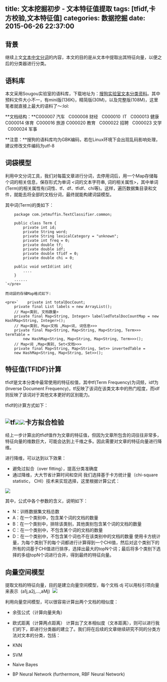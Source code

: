 title: 文本挖掘初步 - 文本特征值提取
tags: [tfidf,卡方校验,文本特征值]
categories: 数据挖掘
date: 2015-06-26 22:37:00
---

## 背景

继续上文[文本中文分词](http://www.jetmuffin.com/archives/225)的内容，本文的目的是从文本中提取出其特征向量，以便之后的分类器进行分类。

## 语料库

本文采用Sougou实验室的语料库，下载地址为：[搜狗实验室文本分类资料](http://www.sogou.com/labs/dl/c.html)。其中预料文件大小不一，有mini版(136K)，精简版(30M)，以及完整版(108M)，这里笔者就直接上最大的语料了～:lol:

**文档结构：**C000007 汽车   C000008 财经   C000010  IT   C000013 健康   C000014 体育  C000016 旅游 C000020 教育   C000022 招聘   C000023 文学   C000024 军事

**注意：**搜狗的语料库均为GBK编码，若在Linux环境下会出现乱码影响处理，建议修改文件编码为utf-8

## 词袋模型

利用中文分词工具，我们对每篇文章进行分词，去停用词后，用一个Map存储每个词的相关信息，保存形式为单词 <词的文本字符串, 词的相关属性>，其中单词(Term)的相关属性有(词性、tf、df、tfidf、chi等)。这样，遍历数据集目录和文件，就能去将全部的文档分词，最终就能构建词袋模型。

其中词(Term)的类如下：

        package com.jetmuffin.TextClassifier.common;

        public class Term {
            private int id;
            private String word;
            private String lexicalCategory = "unknown";
            private int freq = 0;
            private double tf;
            private double idf;
            private double tfidf = 0;
            private double chi = 0;

        public void setId(int id){
            ....
        }
        ......
    `</pre>

    而词袋的存储Map格式如下:

    <pre>`    private int totalDocCount;
        private final List labels = new ArrayList();
        // Map<类别, 文档数量>
        private final Map<String, Integer> labelledTotalDocCountMap = new HashMap<String, Integer>();
        // Map<类别, Map<文档 ,Map<词, 词信息>>>
        private final Map<String, Map<String, Map<String, Term>>> termTable =
            new HashMap<String, Map<String, Map<String, Term>>>();
        // Map<词 ,Map<类别, Set<文档>>>
        private final Map<String, Map<String, Set>> invertedTable =
        new HashMap<String, Map<String, Set>>();

## 特征值(TFIDF)计算

tfidf是文本分类中最常使用的特征权值，其中tf(Term Frequency)为词频，idf为(Inverse Document Frequency)，tf反映了该词在该类文本中的热门程度，而idf则反映了该词对于其他文本更好的区别能力。

tfidf的计算方式如下：

## ![tf](http://i4.tietuku.com/218e13597b4ea3d8.png)![](http://i4.tietuku.com/c20eec142f06b175.png)![](http://i4.tietuku.com/a15b04b7d23c4837.png)卡方拟合检验

经上一步计算出的tfidf值作为文章的特征值，但因为文章所包含的词往往非常多，特征向量的维数巨大，可能会达到上千维之多。因此需要对文章的特征向量进行降维。

进行降维，可以达到以下效果：

*   避免过拟合（over fitting），提高分类准确度
*   通过降维，大大节省计算时间和空间
我们选择基于卡方统计量（chi-square statistic， CHI）技术来实现选择，这里根据计算公式：

![](http://i4.tietuku.com/2dce06a9ac95d718.jpg)

其中，公式中各个参数的含义，说明如下：

*   N：训练数据集文档总数
*   A：在一个类别中，包含某个词的文档的数量
*   B：在一个类别中，排除该类别，其他类别包含某个词的文档的数量
*   C：在一个类别中，不包含某个词的文档的数量
*   D：在一个类别中，不包含某个词也不在该类别中的文档的数量
使用卡方统计量，为每个类别下的每个词都进行计算得到一个CHI值，然后对这个类别下的所有的词基于CHI值进行排序，选择出最大的topN个词；最后将多个类别下选择的多组topN个词进行合并，得到最终的特征向量。

## 向量空间模型

提取文档的特征向量，目的是建立向量空间模型，每个文档 dj 可以用标引项向量来表示  (a1j,a2j,…,aMj)  ![](http://i4.tietuku.com/e665571f39dec3cb.png)

利用向量空间模型，可以很容易计算出两个文档的相似度：

*   余弦公式（计算向量夹角）
*   欧式距离（计算两点距离）
计算出了文本相似度（文本距离），则可以进行我们的下，即进行分类器的建立了。我们将在后续的文章继续研究不同的分类方法对文本的分类，包括：

*   KNN
*   SVM
*   Naive Bayes
*   BP Neural Network (furthermore, RBF Neural Network)